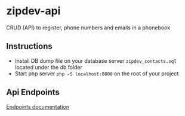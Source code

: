 # zipdev-api
CRUD (API) to register, phone numbers and emails in a phonebook
## Instructions
 * Install DB dump file on your database server `zipdev_contacts.sql` located under the db folder 
 * Start php server `php -S localhost:8000` on the root of your project
## Api Endpoints
[Endpoints documentation](https://web.postman.co/collections/4575440-213cb6cc-6b47-47b3-85e8-b2afa3a39486?workspace=a5c65fff-be7f-4d0e-8f55-bf500f237d92)
